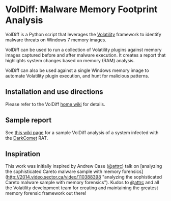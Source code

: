 
VolDiff: Malware Memory Footprint Analysis
==========================================

VolDiff is a Python script that leverages the [Volatility](https://github.com/volatilityfoundation/volatility) framework to identify malware threats on Windows 7 memory images.

VolDiff can be used to run a collection of Volatility plugins against memory images captured before and after malware execution. It creates a report that highlights system changes based on memory (RAM) analysis.

VolDiff can also be used against a single Windows memory image to automate Volatility plugin execution, and hunt for malicious patterns.

Installation and use directions
--------------------------------
Please refer to the VolDiff [home wiki](https://github.com/aim4r/VolDiff/wiki) for details.

Sample report
--------------
See [this wiki page](https://github.com/aim4r/VolDiff/wiki/Memory-Analysis-of-DarkComet-using-VolDiff) for a sample VolDiff analysis of a system infected with the [DarkComet](https://en.wikipedia.org/wiki/DarkComet) RAT.


Inspiration
------------
This work was initially inspired by Andrew Case ([@attrc](https://twitter.com/attrc)) talk on [analyzing the sophisticated Careto malware sample with memory forensics] (http://2014.video.sector.ca/video/110388398 "analyzing the sophisticated Careto malware sample with memory forensics"). Kudos to [@attrc](https://twitter.com/attrc) and all the Volatility development team for creating and maintaining the greatest memory forensic framework out there!
